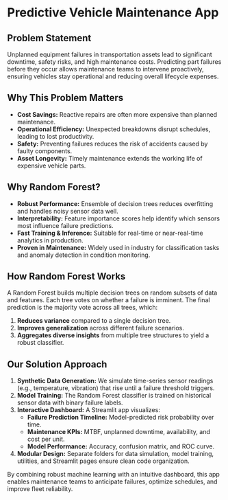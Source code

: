 # Predictive Vehicle Maintenance App

## Problem Statement
Unplanned equipment failures in transportation assets lead to significant downtime, safety risks, and high maintenance costs. Predicting part failures before they occur allows maintenance teams to intervene proactively, ensuring vehicles stay operational and reducing overall lifecycle expenses.

## Why This Problem Matters
- **Cost Savings:** Reactive repairs are often more expensive than planned maintenance.  
- **Operational Efficiency:** Unexpected breakdowns disrupt schedules, leading to lost productivity.  
- **Safety:** Preventing failures reduces the risk of accidents caused by faulty components.  
- **Asset Longevity:** Timely maintenance extends the working life of expensive vehicle parts.

## Why Random Forest?
- **Robust Performance:** Ensemble of decision trees reduces overfitting and handles noisy sensor data well.  
- **Interpretability:** Feature importance scores help identify which sensors most influence failure predictions.  
- **Fast Training & Inference:** Suitable for real-time or near-real-time analytics in production.  
- **Proven in Maintenance:** Widely used in industry for classification tasks and anomaly detection in condition monitoring.

## How Random Forest Works
A Random Forest builds multiple decision trees on random subsets of data and features. Each tree votes on whether a failure is imminent. The final prediction is the majority vote across all trees, which:
1. **Reduces variance** compared to a single decision tree.  
2. **Improves generalization** across different failure scenarios.  
3. **Aggregates diverse insights** from multiple tree structures to yield a robust classifier.

## Our Solution Approach
1. **Synthetic Data Generation:** We simulate time-series sensor readings (e.g., temperature, vibration) that rise until a failure threshold triggers.  
2. **Model Training:** The Random Forest classifier is trained on historical sensor data with binary failure labels.  
3. **Interactive Dashboard:** A Streamlit app visualizes:
   - **Failure Prediction Timeline:** Model-predicted risk probability over time.  
   - **Maintenance KPIs:** MTBF, unplanned downtime, availability, and cost per unit.  
   - **Model Performance:** Accuracy, confusion matrix, and ROC curve.  
4. **Modular Design:** Separate folders for data simulation, model training, utilities, and Streamlit pages ensure clean code organization.

By combining robust machine learning with an intuitive dashboard, this app enables maintenance teams to anticipate failures, optimize schedules, and improve fleet reliability.
